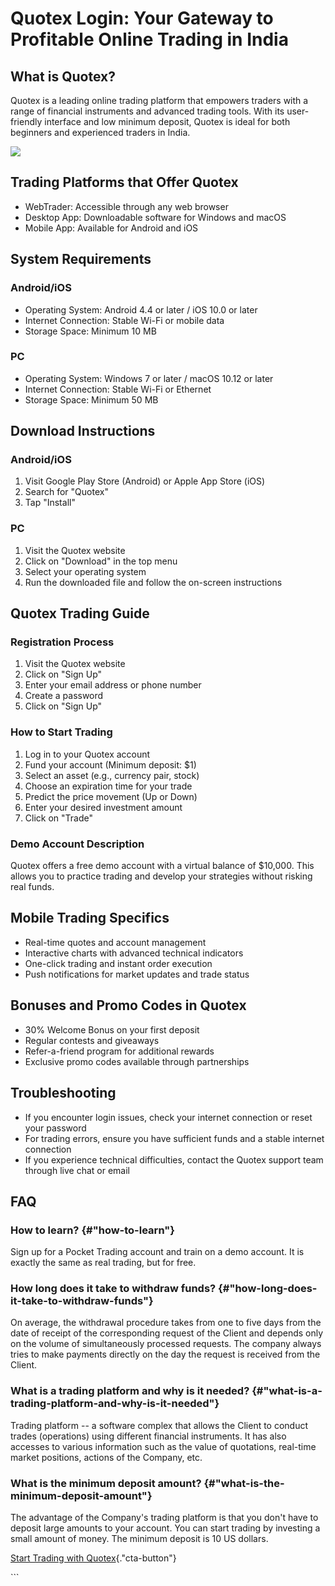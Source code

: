 # Quotex Login: Your Gateway to Profitable Online Trading in India

## What is Quotex?

Quotex is a leading online trading platform that empowers traders with a
range of financial instruments and advanced trading tools. With its
user-friendly interface and low minimum deposit, Quotex is ideal for
both beginners and experienced traders in India.

[![](https://static.quotex.io/files/3_en/300_250.jpg)](https://traff.sbs/brokerqxlid)

## Trading Platforms that Offer Quotex

-   WebTrader: Accessible through any web browser
-   Desktop App: Downloadable software for Windows and macOS
-   Mobile App: Available for Android and iOS

## System Requirements

### Android/iOS

-   Operating System: Android 4.4 or later / iOS 10.0 or later
-   Internet Connection: Stable Wi-Fi or mobile data
-   Storage Space: Minimum 10 MB

### PC

-   Operating System: Windows 7 or later / macOS 10.12 or later
-   Internet Connection: Stable Wi-Fi or Ethernet
-   Storage Space: Minimum 50 MB

## Download Instructions

### Android/iOS

1.  Visit Google Play Store (Android) or Apple App Store (iOS)
2.  Search for "Quotex"
3.  Tap "Install"

### PC

1.  Visit the Quotex website
2.  Click on "Download" in the top menu
3.  Select your operating system
4.  Run the downloaded file and follow the on-screen instructions

## Quotex Trading Guide

### Registration Process

1.  Visit the Quotex website
2.  Click on "Sign Up"
3.  Enter your email address or phone number
4.  Create a password
5.  Click on "Sign Up"

### How to Start Trading

1.  Log in to your Quotex account
2.  Fund your account (Minimum deposit: \$1)
3.  Select an asset (e.g., currency pair, stock)
4.  Choose an expiration time for your trade
5.  Predict the price movement (Up or Down)
6.  Enter your desired investment amount
7.  Click on "Trade"

### Demo Account Description

Quotex offers a free demo account with a virtual balance of \$10,000.
This allows you to practice trading and develop your strategies without
risking real funds.

## Mobile Trading Specifics

-   Real-time quotes and account management
-   Interactive charts with advanced technical indicators
-   One-click trading and instant order execution
-   Push notifications for market updates and trade status

## Bonuses and Promo Codes in Quotex

-   30% Welcome Bonus on your first deposit
-   Regular contests and giveaways
-   Refer-a-friend program for additional rewards
-   Exclusive promo codes available through partnerships

## Troubleshooting

-   If you encounter login issues, check your internet connection or
    reset your password
-   For trading errors, ensure you have sufficient funds and a stable
    internet connection
-   If you experience technical difficulties, contact the Quotex support
    team through live chat or email

## FAQ

### How to learn? {#"how-to-learn"}

Sign up for a Pocket Trading account and train on a demo account. It is
exactly the same as real trading, but for free.

### How long does it take to withdraw funds? {#"how-long-does-it-take-to-withdraw-funds"}

On average, the withdrawal procedure takes from one to five days from
the date of receipt of the corresponding request of the Client and
depends only on the volume of simultaneously processed requests. The
company always tries to make payments directly on the day the request is
received from the Client.

### What is a trading platform and why is it needed? {#"what-is-a-trading-platform-and-why-is-it-needed"}

Trading platform -- a software complex that allows the Client to conduct
trades (operations) using different financial instruments. It has also
accesses to various information such as the value of quotations,
real-time market positions, actions of the Company, etc.

### What is the minimum deposit amount? {#"what-is-the-minimum-deposit-amount"}

The advantage of the Company's trading platform is that you don't have
to deposit large amounts to your account. You can start trading by
investing a small amount of money. The minimum deposit is 10 US dollars.

[Start Trading with
Quotex](\%22https://traff.sbs/brokerqxsignup\%22){."cta-button"}

\`\`\`

